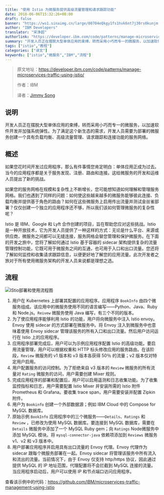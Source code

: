 ```yaml
---
title: "使用 Istio 为微服务提供高级流量管理和请求跟踪功能"
date: 2018-06-06T15:32:26+08:00
draft: false
banner: "https://ws1.sinaimg.cn/large/00704eQkgy1fs1hvk6nt7j30rs0kunjm.jpg"
author: "IBM Developers"
translator: "宋净超"
authorlink: "https://developer.ibm.com/code/patterns/manage-microservices-traffic-using-istio/"
summary: "开发人员正在摆脱大型单体应用的束缚，转而采用小巧而专一的微服务，以加速软件开发并加强系统弹性。为了满足这个新生态的需求，开发人员需要为部署的微服务创建一个具有负载均衡、高级流量管理、请求跟踪和连接功能的服务网络。"
tags: ["istio","教程"]
categories: ["译文"]
keywords: ["istio","微服务","IBM","流程"]
---
```


> 原文地址：https://developer.ibm.com/code/patterns/manage-microservices-traffic-using-istio/
>
> 作者：IBM
>
> 译者：[Jimmy Song](https://jimmysong.io)

## 说明

开发人员正在摆脱大型单体应用的束缚，转而采用小巧而专一的微服务，以加速软件开发并加强系统弹性。为了满足这个新生态的需求，开发人员需要为部署的微服务创建一个具有负载均衡、高级流量管理、请求跟踪和连接功能的服务网络。

## 概述

如果您花时间开发过应用程序，那么有件事情您肯定明白：单体应用正成为过去。当今的应用程序都是关于服务发现、注册、路由和连接。这给微服务的开发和运维人员提出了新的挑战。

如果您的服务网格在规模和复杂性上不断增长，您可能想知道如何理解和管理服务网格。我们也遇到了同样的问题：如何使这些越来越多的微服务能够彼此连接、负载均衡并提供基于角色的路由？如何在这些微服务上启用传出流量并测试金丝雀部署？仅仅创建一个独立的应用程序还不够，所以我们该如何管理微服务的复杂性呢？

Istio 是 IBM、Google 和 Lyft 合作创建的项目，旨在帮助您应对这些挑战。Istio 是一种开放技术，它为开发人员提供了一种这样的方式：无论是什么平台、来源或供应商，微服务之间都可以无缝连接，服务网格会替您管理和保护微服务。在下面的开发之旅中，您将了解如何通过 Istio 基于容器的 sidecar 架构提供复杂的流量管理控制功能，它既可用于微服务之间的互通，也可用于入口和出口流量。您还将了解如何监控和收集请求跟踪信息，以便更好地了解您的应用流量。此次开发者之旅对于所有使用微服务架构的开发人员来说都是理想之选。

## 流程

![IStio部署和使用流程图](https://ws1.sinaimg.cn/large/00704eQkgy1fs1ew7msf1j32kn19zwmb.jpg)

1. 用户在 Kubernetes 上部署其配置的应用程序。应用程序 `BookInfo` 由四个微服务组成。该应用中的微服务使用不同的语言编写——Python、Java、Ruby 和 Node.js。`Reivew` 微服务使用 Java 编写，有三个不同的版本。
2. 为了使应用程序能够利用 Istio 的功能，用户将向微服务中注入 Istio envoy。Envoy 使用 sidecar 的方式部署在微服务中。将 Envoy 注入到微服务中也意味着使用 Envoy sidecar 管理该服务的所有入口和出口流量。然后用户访问运行在 Istio 上的应用程序。
3. 应用程序部署完成后，用户可以为示例应用程序配置 Istio 的高级功能。要启用流量管理，用户可以根据权重和 HTTP 标头修改应用的服务路由。在该阶段，`Review` 微服务的 v1 版本和 v3 版本各获得 50％ 的流量；v2 版本仅对特定用户启用。
4. 用户配置服务的访问控制。为了拒绝来自 v3 版本的 `Review` 微服务的所有流量对 `Rating` 微服务的访问，用户需要创建 Mixer 规则。
5. 完成应用程序的部署和配置后，用户可以启用遥测和日志收集功能。为了收集监控指标和日志，用户需要配置 Istio Mixer 并安装所需的 Istio 附件 Prometheus 和 Grafana。要收集 trace span，用户需要安装并配置 Zipkin 附件。
6. 用户为 `Bookinfo` 创建一个外部数据源；例如 IBM Cloud 中的 Compose for MySQL 数据库。
7. 原始示例 `BookInfo` 应用程序中的三个微服务——`Details`、`Ratings` 和 `Review` ，已修改为使用 MySQL 数据库。要连接到 MySQL 数据库，需要在 `Details` 微服务中添加了一个 MySQL Ruby gem；向 `Ratings` Node微服务中添加 MySQL 模块。将 `mysql-connector-java` 依赖项添加到 `Reviews` 微服务 v1、v2 和 v3 版本中。
8. 用户部署应用程序并启用具有出口流量的 Envoy 代理。Envoy 代理作为 sidecar 跟每个微服务部署在一起。Envoy sidecar 将管理该服务中所有流入和流出的流量。当前情况下，由于 Envoy 仅支持 http/https 协议，因此通过提供 MySQL 的 IP 地址范围，代理配置将不会拦截到 MySQL 连接的流量。当应用程序启动后，用户可以使用 IP 和节点端口访问应用程序。

查看该示例中的代码：https://github.com/IBM/microservices-traffic-management-using-istio